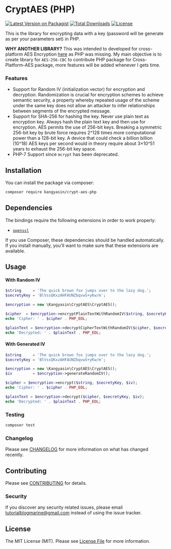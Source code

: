 # CryptAES (PHP)

[![Latest Version on Packagist](https://img.shields.io/packagist/v/kangyasin/crypt-aes-php.svg?style=flat-square)](https://packagist.org/packages/kangyasin/crypt-aes-php)
[![Total Downloads](https://img.shields.io/packagist/dt/kangyasin/crypt-aes-php.svg?style=flat-square)](https://packagist.org/packages/kangyasin/crypt-aes-php)
[![License](https://poser.pugx.org/kangyasin/crypt-aes-php/license?format=flat-square)](https://packagist.org/packages/kangyasin/crypt-aes-php)


This is the library for encrypting data with a key (password will be generate as per your parameters set) in PHP.

**WHY ANOTHER LIBRARY?** This was intended to developed for cross-platform AES Encryption [here](https://github.com/kangyasin/AES-CrossPlatform) as PHP was missing. My main objective is to create library for `AES-256-CBC` to contribute PHP package for Cross-Platform-AES package, more features will be added whenever I gets time.

### Features

- Support for Random IV (initialization vector) for encryption and decryption. Randomization is crucial for encryption schemes to achieve semantic security, a property whereby repeated usage of the scheme under the same key does not allow an attacker to infer relationships between segments of the encrypted message.
- Support for SHA-256 for hashing the key. Never use plain text as encryption key. Always hash the plain text key and then use for encryption. AES permits the use of 256-bit keys. Breaking a symmetric 256-bit key by brute force requires 2^128 times more computational power than a 128-bit key. A device that could check a billion billion (10^18) AES keys per second would in theory require about 3×10^51 years to exhaust the 256-bit key space.
- PHP-7 Support since `mcrypt` has been deprecated.

## Installation

You can install the package via composer:

```bash
composer require kangyasin/crypt-aes-php
```

## Dependencies

The bindings require the following extensions in order to work properly:

- [`openssl`](https://secure.php.net/manual/en/book.openssl.php)

If you use Composer, these dependencies should be handled automatically. If you install manually, you'll want to make sure that these extensions are available.

## Usage

#### With Random IV

``` php
$string     = 'The quick brown fox jumps over to the lazy dog.';
$secretyKey = 'BlVssQKxzAHFAUNZbqvwS+yKw/m';

$encryption = new \Kangyasin\CryptAES\CryptAES();

$cipher  = $encryption->encryptPlainTextWithRandomIV($string, $secretyKey);
echo 'Cipher: ' . $cipher . PHP_EOL;

$plainText = $encryption->decryptCipherTextWithRandomIV($cipher, $secretyKey);
echo 'Decrypted: ' . $plainText . PHP_EOL;
```

#### With Generated IV

``` php
$string     = 'The quick brown fox jumps over to the lazy dog.';
$secretyKey = 'BlVssQKxzAHFAUNZbqvwS+yKw/m';

$encryption = new \Kangyasin\CryptAES\CryptAES();
$iv         = $encryption->generateRandomIV();

$cipher = $encryption->encrypt($string, $secretyKey, $iv);
echo 'Cipher: ' . $cipher . PHP_EOL;

$plainText = $encryption->decrypt($cipher, $secretyKey, $iv);
echo 'Decrypted: ' . $plainText . PHP_EOL;
```

### Testing

``` bash
composer test
```

### Changelog

Please see [CHANGELOG](CHANGELOG.md) for more information on what has changed recently.

## Contributing

Please see [CONTRIBUTING](CONTRIBUTING.md) for details.

### Security

If you discover any security related issues, please email tutorialblogmarine@gmail.com instead of using the issue tracker.

## License

The MIT License (MIT). Please see [License File](LICENSE.md) for more information.

